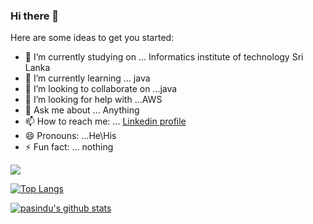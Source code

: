 ### Hi there 👋



Here are some ideas to get you started:

- 🔭 I’m currently studying on ... Informatics institute of technology Sri Lanka
- 🌱 I’m currently learning ... java
- 👯 I’m looking to collaborate on ...java
- 🤔 I’m looking for help with ...AWS
- 💬 Ask me about ... Anything
- 📫 How to reach me: ... [Linkedin profile](https://www.linkedin.com/in/pasindu-rathnayaka-568b74205/)
- 😄 Pronouns: ...He\His
- ⚡ Fun fact: ... nothing

<img src="https://wallpapercave.com/uwp/uwp135215.gif" />

[![Top Langs](https://github-readme-stats.vercel.app/api/top-langs/?username=pasindu99-ui)](https://github.com/anuraghazra/github-readme-stats)

[![pasindu's github stats](https://github-readme-stats.vercel.app/api?username=pasindu99-ui&count_private=true&show_icons=true&theme=radical&hide_rank=false)](https://github.com/anuraghazra/github-readme-stats)
